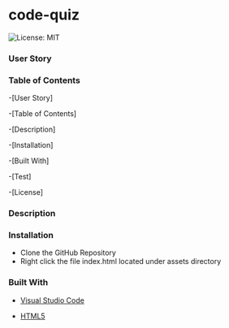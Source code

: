 # code-quiz

![License: MIT](https://img.shields.io/badge/License-MIT-yellow.svg)

### User Story

### Table of Contents

-[User Story]

-[Table of Contents]

-[Description]

-[Installation]

-[Built With]

-[Test]

-[License]

### Description

### Installation

- Clone the GitHub Repository
- Right click the file index.html located under assets directory

### Built With

- [Visual Studio Code](https://code.visualstudio.com/)

- [HTML5](https://developer.mozilla.org/en-US/docs/Web/Guide/HTML/HTML5)
